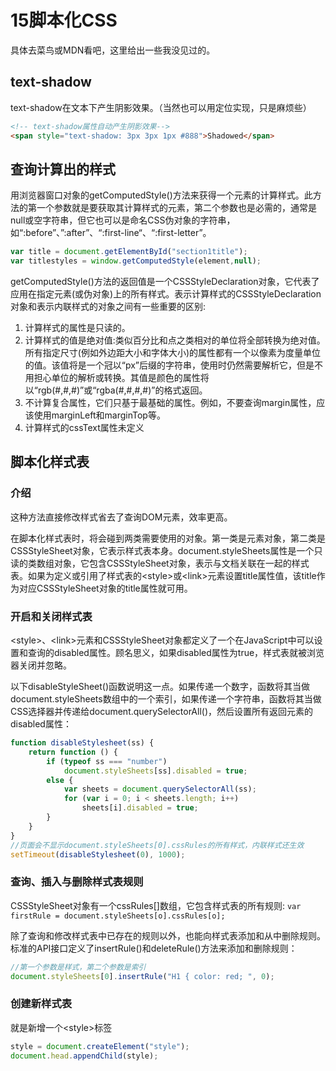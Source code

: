 # 15脚本化CSS

具体去菜鸟或MDN看吧，这里给出一些我没见过的。

## text-shadow

text-shadow在文本下产生阴影效果。（当然也可以用定位实现，只是麻烦些）

```html
<!-- text-shadow属性自动产生阴影效果-->
<span style="text-shadow: 3px 3px 1px #888">Shadowed</span>
```

## 查询计算出的样式

用浏览器窗口对象的getComputedStyle()方法来获得一个元素的计算样式。此方法的第一个参数就是要获取其计算样式的元素，第二个参数也是必需的，通常是null或空字符串，但它也可以是命名CSS伪对象的字符串，如“:before”、”:after”、“:first-line“、“:first-letter”。

```js
var title = document.getElementById("section1title");
var titlestyles = window.getComputedStyle(element,null);
```

getComputedStyle()方法的返回值是一个CSSStyleDeclaration对象，它代表了应用在指定元素(或伪对象)上的所有样式。表示计算样式的CSSStyleDeclaration对象和表示内联样式的对象之间有一些重要的区别:

1. 计算样式的属性是只读的。
2. 计算样式的值是绝对值:类似百分比和点之类相对的单位将全部转换为绝对值。所有指定尺寸(例如外边距大小和字体大小)的属性都有一个以像素为度量单位的值。该值将是一个冠以“px”后缀的字符串，使用时仍然需要解析它，但是不用担心单位的解析或转换。其值是颜色的属性将以“rgb(#,#,#)”或“rgba(#,#,#,#)”的格式返回。
3. 不计算复合属性，它们只基于最基础的属性。例如，不要查询margin属性，应该使用marginLeft和marginTop等。
4. 计算样式的cssText属性未定义

## 脚本化样式表

### 介绍

这种方法直接修改样式省去了查询DOM元素，效率更高。

在脚本化样式表时，将会碰到两类需要使用的对象。第一类是元素对象，第二类是CSSStyleSheet对象，它表示样式表本身。document.styleSheets属性是一个只读的类数组对象，它包含CSSStyleSheet对象，表示与文档关联在一起的样式表。如果为定义或引用了样式表的\<style>或\<link>元素设置title属性值，该title作为对应CSSStyleSheet对象的title属性就可用。

### 开启和关闭样式表

\<style>、\<link>元素和CSSStyleSheet对象都定义了一个在JavaScript中可以设置和查询的disabled属性。顾名思义，如果disabled属性为true，样式表就被浏览器关闭并忽略。

以下disableStyleSheet()函数说明这一点。如果传递一个数字，函数将其当做document.styleSheets数组中的一个索引，如果传递一个字符串，函数将其当做CSS选择器并传递给document.querySelectorAll()，然后设置所有返回元素的disabled属性：

```js
function disableStylesheet(ss) {
	return function () {
		if (typeof ss === "number")
			document.styleSheets[ss].disabled = true;
		else {
			var sheets = document.querySelectorAll(ss);
			for (var i = 0; i < sheets.length; i++)
				sheets[i].disabled = true;
		}
	}
}
//页面会不显示document.styleSheets[0].cssRules的所有样式，内联样式还生效
setTimeout(disableStylesheet(0), 1000);
```

### 查询、插入与删除样式表规则

CSSStyleSheet对象有一个cssRules[]数组，它包含样式表的所有规则:
`var firstRule = document.styleSheets[o].cssRules[o];`

除了查询和修改样式表中已存在的规则以外，也能向样式表添加和从中删除规则。标准的API接口定义了insertRule()和deleteRule()方法来添加和删除规则：

```js
//第一个参数是样式，第二个参数是索引
document.styleSheets[0].insertRule("H1 { color: red; ", 0);
```

### 创建新样式表

就是新增一个\<style>标签

```js
style = document.createElement("style");
document.head.appendChild(style);
```

